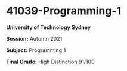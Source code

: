 # 41039-Programming-1

**University of Technology Sydney**

**Session:** Autumn 2021

**Subject:** Programming 1

**Final Grade:** High Distinction 91/100
